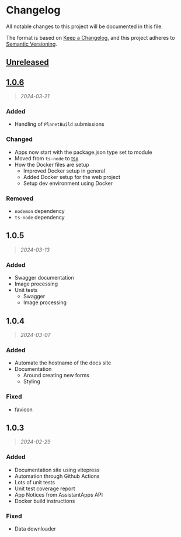 # Changelog

All notable changes to this project will be documented in this file.

The format is based on [Keep a Changelog](https://keepachangelog.com/en/1.1.0/),
and this project adheres to [Semantic Versioning](https://semver.org/spec/v2.0.0.html).

## [Unreleased]

## [1.0.6]

> _2024-03-21_

### Added

- Handling of `PlanetBuild` submissions

### Changed

- Apps now start with the package.json type set to module
- Moved from `ts-node` to [tsx](https://www.npmjs.com/package/tsx)
- How the Docker files are setup
  - Improved Docker setup in general
  - Added Docker setup for the web project
  - Setup dev environment using Docker

### Removed

- `nodemon` dependency
- `ts-node` dependency

## 1.0.5

> _2024-03-13_

### Added

- Swagger documentation
- Image processing
- Unit tests
  - Swagger
  - Image processing

## 1.0.4

> _2024-03-07_

### Added

- Automate the hostname of the docs site
- Documentation
  - Around creating new forms
  - Styling

### Fixed

- favicon

## 1.0.3

> _2024-02-29_

### Added

- Documentation site using vitepress
- Automation through Github Actions
- Lots of unit tests
- Unit test coverage report
- App Notices from AssistantApps API
- Docker build instructions

### Fixed

- Data downloader

[unreleased]: https://github.com/NMSUD/Form/compare/1.0.6...HEAD
[1.0.7]: https://github.com/NMSUD/Form/compare/1.0.7...1.0.6
[1.0.6]: https://github.com/NMSUD/Form/releases/tag/1.0.6
